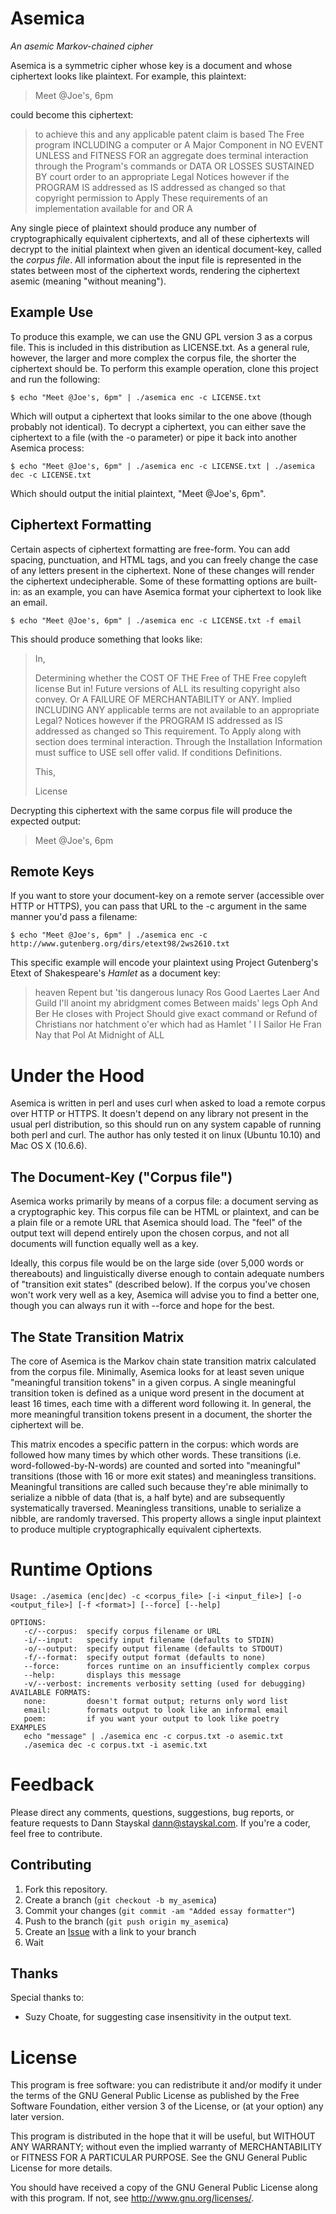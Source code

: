 Asemica
=======

*An asemic Markov-chained cipher*

Asemica is a symmetric cipher whose key is a document and whose ciphertext looks like plaintext. For example, this plaintext:

> Meet @Joe's, 6pm

could become this ciphertext:

> to achieve this and any applicable patent claim is based The Free program INCLUDING a computer or A Major Component in NO EVENT UNLESS and FITNESS FOR an aggregate does terminal interaction through the Program's commands or DATA OR LOSSES SUSTAINED BY court order to an appropriate Legal Notices however if the PROGRAM IS addressed as IS addressed as changed so that copyright permission to Apply These requirements of an implementation available for and OR A 

Any single piece of plaintext should produce any number of cryptographically equivalent ciphertexts, and all of these ciphertexts will decrypt to the initial plaintext when given an identical document-key, called the *corpus file*.  All information about the input file is represented in the states between most of the ciphertext words, rendering the ciphertext asemic (meaning "without meaning").

Example Use
-----------

To produce this example, we can use the GNU GPL version 3 as a corpus file. This is included in this distribution as LICENSE.txt.  As a general rule, however, the larger and more complex the corpus file, the shorter the ciphertext should be.  To perform this example operation, clone this project and run the following:

	$ echo "Meet @Joe's, 6pm" | ./asemica enc -c LICENSE.txt

Which will output a ciphertext that looks similar to the one above (though probably not identical).  To decrypt a ciphertext, you can either save the ciphertext to a file (with the -o parameter) or pipe it back into another Asemica process:

	$ echo "Meet @Joe's, 6pm" | ./asemica enc -c LICENSE.txt | ./asemica dec -c LICENSE.txt 

Which should output the initial plaintext, "Meet @Joe's, 6pm".

Ciphertext Formatting
---------------------

Certain aspects of ciphertext formatting are free-form.  You can add spacing, punctuation, and HTML tags, and you can freely change the case of any letters present in the ciphertext.  None of these changes will render the ciphertext undecipherable.  Some of these formatting options are built-in: as an example, you can have Asemica format your ciphertext to look like an email.

	$ echo "Meet @Joe's, 6pm" | ./asemica enc -c LICENSE.txt -f email

This should produce something that looks like:

> In,
> 
> Determining whether the COST OF THE Free of THE Free copyleft license But in!  Future versions of ALL its resulting copyright also convey.  Or A FAILURE OF MERCHANTABILITY or ANY.  Implied INCLUDING ANY applicable terms are not available to an appropriate Legal?  Notices however if the PROGRAM IS addressed as IS addressed as changed so This requirement.  To Apply along with section does terminal interaction.  Through the Installation Information must suffice to USE sell offer valid.  If conditions Definitions.
> 
> This,
>
> License

Decrypting this ciphertext with the same corpus file will produce the expected output:

> Meet @Joe's, 6pm

Remote Keys
-----------

If you want to store your document-key on a remote server (accessible over HTTP or HTTPS), you can pass that URL to the -c argument in the same manner you'd pass a filename:

	$ echo "Meet @Joe's, 6pm" | ./asemica enc -c http://www.gutenberg.org/dirs/etext98/2ws2610.txt

This specific example will encode your plaintext using Project Gutenberg's Etext of Shakespeare's *Hamlet* as a document key:

> heaven Repent but 'tis dangerous lunacy Ros Good Laertes Laer And Guild I'll anoint my abridgment comes Between maids' legs Oph And Ber He closes with Project Should give exact command or Refund of Christians nor hatchment o'er which had as Hamlet ' I I Sailor He Fran Nay that Pol At Midnight of ALL


Under the Hood
==============

Asemica is written in perl and uses curl when asked to load a remote corpus over HTTP or HTTPS.  It doesn't depend on any library not present in the usual perl distribution, so this should run on any system capable of running both perl and curl.  The author has only tested it on linux (Ubuntu 10.10) and Mac OS X (10.6.6).

The Document-Key ("Corpus file")
---------------------------

Asemica works primarily by means of a corpus file: a document serving as a cryptographic key.  This corpus file can be HTML or plaintext, and can be a plain file or a remote URL that Asemica should load.  The "feel" of the output text will depend entirely upon the chosen corpus, and not all documents will function equally well as a key.

Ideally, this corpus file would be on the large side (over 5,000 words or thereabouts) and linguistically diverse enough to contain adequate numbers of "transition exit states" (described below).  If the corpus you've chosen won't work very well as a key, Asemica will advise you to find a better one, though you can always run it with --force and hope for the best.

The State Transition Matrix
---------------------------

The core of Asemica is the Markov chain state transition matrix calculated from the corpus file.  Minimally, Asemica looks for at least seven unique "meaningful transition tokens" in a given corpus.  A single meaningful transition token is defined as a unique word present in the document at least 16 times, each time with a different word following it.  In general, the more meaningful transition tokens present in a document, the shorter the ciphertext will be.

This matrix encodes a specific pattern in the corpus: which words are followed how many times by which other words.  These transitions (i.e. word-followed-by-N-words) are counted and sorted into "meaningful" transitions (those with 16 or more exit states) and meaningless transitions.  Meaningful transitions are called such because they're able minimally to serialize a nibble of data (that is, a half byte) and are subsequently systematically traversed.  Meaningless transitions, unable to serialize a nibble, are randomly traversed.  This property allows a single input plaintext to produce multiple cryptographically equivalent ciphertexts.

Runtime Options
===============

	Usage: ./asemica (enc|dec) -c <corpus_file> [-i <input_file>] [-o <output_file>] [-f <format>] [--force] [--help]

	OPTIONS:
	   -c/--corpus:  specify corpus filename or URL
	   -i/--input:   specify input filename (defaults to STDIN)
	   -o/--output:  specify output filename (defaults to STDOUT)
	   -f/--format:  specify output format (defaults to none)
	   --force:      forces runtime on an insufficiently complex corpus
	   --help:       displays this message
	   -v/--verbost: increments verbosity setting (used for debugging)
	AVAILABLE FORMATS:
	   none:         doesn't format output; returns only word list
	   email:        formats output to look like an informal email
	   poem:         if you want your output to look like poetry
	EXAMPLES
	   echo "message" | ./asemica enc -c corpus.txt -o asemic.txt
	   ./asemica dec -c corpus.txt -i asemic.txt
	
Feedback
========

Please direct any comments, questions, suggestions, bug reports, or feature requests to Dann Stayskal <dann@stayskal.com>.  If you're a coder, feel free to contribute.

Contributing
------------

1. Fork this repository.
2. Create a branch (`git checkout -b my_asemica`)
3. Commit your changes (`git commit -am "Added essay formatter"`)
4. Push to the branch (`git push origin my_asemica`)
5. Create an [Issue][1] with a link to your branch
6. Wait

Thanks
------

Special thanks to:

* Suzy Choate, for suggesting case insensitivity in the output text.

License
=======

 This program is free software: you can redistribute it and/or modify it under the terms of the GNU General Public License as published by the Free Software Foundation, either version 3 of the License, or (at your option) any later version.

 This program is distributed in the hope that it will be useful, but WITHOUT ANY WARRANTY; without even the implied warranty of MERCHANTABILITY or FITNESS FOR A PARTICULAR PURPOSE.  See the GNU General Public License for more details.

 You should have received a copy of the GNU General Public License along with this program.  If not, see <http://www.gnu.org/licenses/>.

[1]: http://github.com/danndalf/asemica/issues

